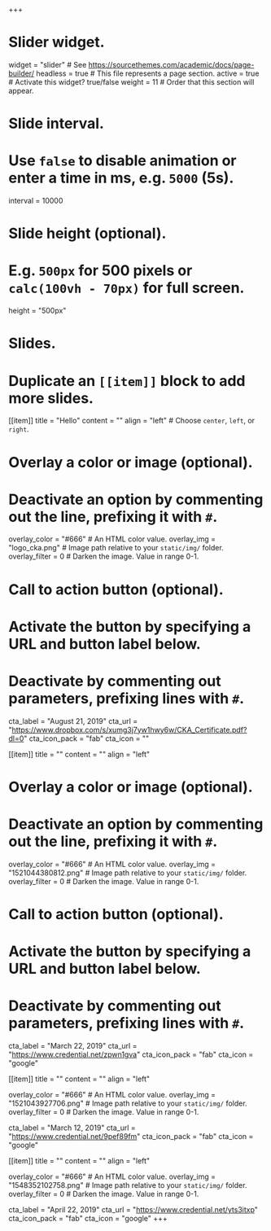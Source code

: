 +++
# Slider widget.
widget = "slider"  # See https://sourcethemes.com/academic/docs/page-builder/
headless = true  # This file represents a page section.
active = true  # Activate this widget? true/false
weight = 11  # Order that this section will appear.

# Slide interval.
# Use `false` to disable animation or enter a time in ms, e.g. `5000` (5s).
interval = 10000

# Slide height (optional).
# E.g. `500px` for 500 pixels or `calc(100vh - 70px)` for full screen.
height = "500px"

# Slides.
# Duplicate an `[[item]]` block to add more slides.
[[item]]
  title = "Hello"
  content = ""
  align = "left"  # Choose `center`, `left`, or `right`.

  # Overlay a color or image (optional).
  #   Deactivate an option by commenting out the line, prefixing it with `#`.
  overlay_color = "#666"  # An HTML color value.
  overlay_img = "logo_cka.png"  # Image path relative to your `static/img/` folder.
  overlay_filter = 0  # Darken the image. Value in range 0-1.

  # Call to action button (optional).
  #   Activate the button by specifying a URL and button label below.
  #   Deactivate by commenting out parameters, prefixing lines with `#`.
  cta_label = "August 21, 2019"
  cta_url = "https://www.dropbox.com/s/xumg3j7yw1hwy6w/CKA_Certificate.pdf?dl=0"
  cta_icon_pack = "fab"
  cta_icon = ""

[[item]]
  title = ""
  content = ""
  align = "left"

  # Overlay a color or image (optional).
  #   Deactivate an option by commenting out the line, prefixing it with `#`.
  overlay_color = "#666"  # An HTML color value.
  overlay_img = "1521044380812.png"  # Image path relative to your `static/img/` folder.
  overlay_filter = 0  # Darken the image. Value in range 0-1.

  # Call to action button (optional).
  #   Activate the button by specifying a URL and button label below.
  #   Deactivate by commenting out parameters, prefixing lines with `#`.
  cta_label = "March 22, 2019"
  cta_url = "https://www.credential.net/zpwn1gva"
  cta_icon_pack = "fab"
  cta_icon = "google"

[[item]]
  title = ""
  content = ""
  align = "left"

  overlay_color = "#666"  # An HTML color value.
  overlay_img = "1521043927706.png"  # Image path relative to your `static/img/` folder.
  overlay_filter = 0  # Darken the image. Value in range 0-1.
  
  cta_label = "March 12, 2019"
  cta_url = "https://www.credential.net/9pef89fm"
  cta_icon_pack = "fab"
  cta_icon = "google"

[[item]]
  title = ""
  content = ""
  align = "left"

  overlay_color = "#666"  # An HTML color value.
  overlay_img = "1548352102758.png"  # Image path relative to your `static/img/` folder.
  overlay_filter = 0  # Darken the image. Value in range 0-1.
  
  cta_label = "April 22, 2019"
  cta_url = "https://www.credential.net/yts3itxp"
  cta_icon_pack = "fab"
  cta_icon = "google"
+++
